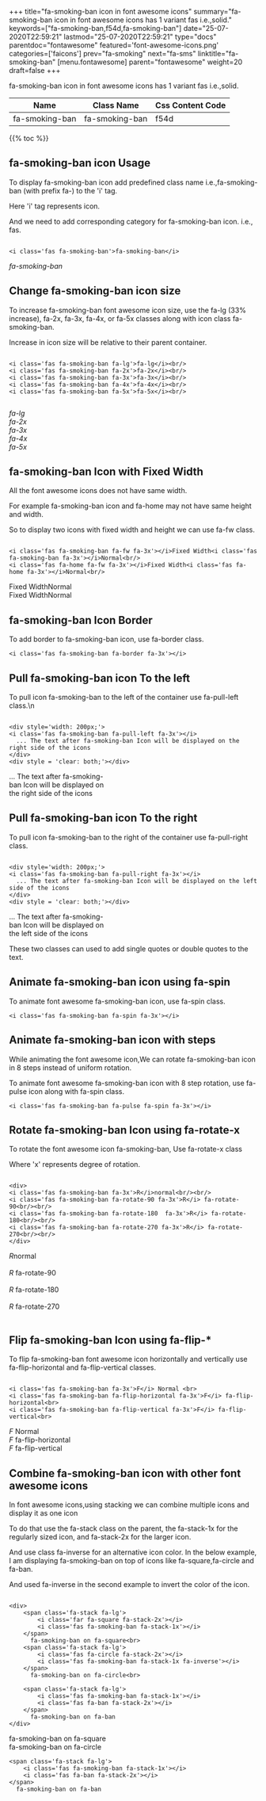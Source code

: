 +++
title="fa-smoking-ban icon in font awesome icons"
summary="fa-smoking-ban icon in font awesome icons has 1 variant fas i.e.,solid."
keywords=["fa-smoking-ban,f54d,fa-smoking-ban"]
date="25-07-2020T22:59:21"
lastmod="25-07-2020T22:59:21"
type="docs"
parentdoc="fontawesome"
featured='font-awesome-icons.png'
categories=['faicons']
prev="fa-smoking"
next="fa-sms"
linktitle="fa-smoking-ban"
[menu.fontawesome]
parent="fontawesome"
weight=20
draft=false
+++


fa-smoking-ban icon in font awesome icons has 1 variant fas i.e.,solid.

<div class='table-responsive'><table class='table'><thead><tr><th>Name</th><th>Class Name</th><th>Css Content Code</th></tr></thead><tbody><tr><td>fa-smoking-ban</td><td>fa-smoking-ban</td><td>f54d</td></tr></tbody></table></div>


{{% toc %}}


## fa-smoking-ban icon Usage

To display fa-smoking-ban icon add predefined class name i.e.,fa-smoking-ban (with prefix fa-) to the 'i' tag.

Here 'i' tag represents icon.

And we need to add corresponding category for fa-smoking-ban icon. i.e., fas.


```

<i class='fas fa-smoking-ban'>fa-smoking-ban</i>
```

<i class='fas fa-smoking-ban'>fa-smoking-ban</i>




## Change fa-smoking-ban icon size
To increase fa-smoking-ban font awesome icon size, use the fa-lg (33% increase), fa-2x, fa-3x, fa-4x, or fa-5x classes along with icon class fa-smoking-ban.

Increase in icon size will be relative to their parent container. 

```

<i class='fas fa-smoking-ban fa-lg'>fa-lg</i><br/>
<i class='fas fa-smoking-ban fa-2x'>fa-2x</i><br/>
<i class='fas fa-smoking-ban fa-3x'>fa-3x</i><br/>
<i class='fas fa-smoking-ban fa-4x'>fa-4x</i><br/>
<i class='fas fa-smoking-ban fa-5x'>fa-5x</i><br/>
            
```

<i class='fas fa-smoking-ban fa-lg'>fa-lg</i><br/>
<i class='fas fa-smoking-ban fa-2x'>fa-2x</i><br/>
<i class='fas fa-smoking-ban fa-3x'>fa-3x</i><br/>
<i class='fas fa-smoking-ban fa-4x'>fa-4x</i><br/>
<i class='fas fa-smoking-ban fa-5x'>fa-5x</i><br/>
            



## fa-smoking-ban Icon with Fixed Width 

All the font awesome icons does not have same width.

For example fa-smoking-ban icon and fa-home may not have same height and width.

So to display two icons with fixed width and height we can use fa-fw class.


```

<i class='fas fa-smoking-ban fa-fw fa-3x'></i>Fixed Width<i class='fas fa-smoking-ban fa-3x'></i>Normal<br/>
<i class='fas fa-home fa-fw fa-3x'></i>Fixed Width<i class='fas fa-home fa-3x'></i>Normal<br/>
```

<i class='fas fa-smoking-ban fa-fw fa-3x'></i>Fixed Width<i class='fas fa-smoking-ban fa-3x'></i>Normal<br/>
<i class='fas fa-home fa-fw fa-3x'></i>Fixed Width<i class='fas fa-home fa-3x'></i>Normal<br/>



## fa-smoking-ban Icon Border 

To add border to fa-smoking-ban icon, use fa-border class.


```
<i class='fas fa-smoking-ban fa-border fa-3x'></i>

```
<i class='fas fa-smoking-ban fa-border fa-3x'></i>





## Pull fa-smoking-ban icon To the left

To pull icon fa-smoking-ban to the left of the container use fa-pull-left class.\n

```

<div style='width: 200px;'>
<i class='fas fa-smoking-ban fa-pull-left fa-3x'></i>
  ... The text after fa-smoking-ban Icon will be displayed on the right side of the icons
</div>
<div style = 'clear: both;'></div>
```

<div style='width: 200px;'>
<i class='fas fa-smoking-ban fa-pull-left fa-3x'></i>
  ... The text after fa-smoking-ban Icon will be displayed on the right side of the icons
</div>
<div style = 'clear: both;'></div>




## Pull fa-smoking-ban icon To the right
To pull icon fa-smoking-ban to the right of the container use fa-pull-right class.

```

<div style='width: 200px;'>
<i class='fas fa-smoking-ban fa-pull-right fa-3x'></i>
  ... The text after fa-smoking-ban Icon will be displayed on the left side of the icons
</div>
<div style = 'clear: both;'></div>
```

<div style='width: 200px;'>
<i class='fas fa-smoking-ban fa-pull-right fa-3x'></i>
  ... The text after fa-smoking-ban Icon will be displayed on the left side of the icons
</div>
<div style = 'clear: both;'></div>

These two classes can used to add single quotes or double quotes to the text.


## Animate fa-smoking-ban icon using fa-spin
To animate font awesome fa-smoking-ban icon, use fa-spin class.

```
<i class='fas fa-smoking-ban fa-spin fa-3x'></i>
```
<i class='fas fa-smoking-ban fa-spin fa-3x'></i>




## Animate fa-smoking-ban icon with steps
While animating the font awesome icon,We can rotate fa-smoking-ban icon in 8 steps instead of uniform rotation.

To animate font awesome fa-smoking-ban icon with 8 step rotation, use fa-pulse icon along with fa-spin class.


```
<i class='fas fa-smoking-ban fa-pulse fa-spin fa-3x'></i>

```
<i class='fas fa-smoking-ban fa-pulse fa-spin fa-3x'></i>





## Rotate fa-smoking-ban Icon using fa-rotate-x
To rotate the font awesome icon fa-smoking-ban, Use fa-rotate-x class

Where 'x' represents degree of rotation.


```

<div>
<i class='fas fa-smoking-ban fa-3x'>R</i>normal<br/><br/>
<i class='fas fa-smoking-ban fa-rotate-90 fa-3x'>R</i> fa-rotate-90<br/><br/> 
<i class='fas fa-smoking-ban fa-rotate-180  fa-3x'>R</i> fa-rotate-180<br/><br/> 
<i class='fas fa-smoking-ban fa-rotate-270 fa-3x'>R</i> fa-rotate-270<br/><br/>
</div>
```

<div>
<i class='fas fa-smoking-ban fa-3x'>R</i>normal<br/><br/>
<i class='fas fa-smoking-ban fa-rotate-90 fa-3x'>R</i> fa-rotate-90<br/><br/> 
<i class='fas fa-smoking-ban fa-rotate-180  fa-3x'>R</i> fa-rotate-180<br/><br/> 
<i class='fas fa-smoking-ban fa-rotate-270 fa-3x'>R</i> fa-rotate-270<br/><br/>
</div>




## Flip fa-smoking-ban Icon using fa-flip-*
To flip fa-smoking-ban font awesome icon horizontally and vertically use fa-flip-horizontal and fa-flip-vertical classes. 

```

<i class='fas fa-smoking-ban fa-3x'>F</i> Normal <br>
<i class='fas fa-smoking-ban fa-flip-horizontal fa-3x'>F</i> fa-flip-horizontal<br>
<i class='fas fa-smoking-ban fa-flip-vertical fa-3x'>F</i> fa-flip-vertical<br>
```

<i class='fas fa-smoking-ban fa-3x'>F</i> Normal <br>
<i class='fas fa-smoking-ban fa-flip-horizontal fa-3x'>F</i> fa-flip-horizontal<br>
<i class='fas fa-smoking-ban fa-flip-vertical fa-3x'>F</i> fa-flip-vertical<br>




## Combine fa-smoking-ban icon with other font awesome icons
In font awesome icons,using stacking we can combine multiple icons and display it as one icon 

To do that use the fa-stack class on the parent, the fa-stack-1x for the regularly sized icon, and fa-stack-2x for the larger icon.

And use class fa-inverse for an alternative icon color. 
In the below example, I am displaying fa-smoking-ban on top of icons like fa-square,fa-circle and fa-ban.

And used fa-inverse in the second example to invert the color of the icon.

```

<div>
    <span class='fa-stack fa-lg'>
        <i class='far fa-square fa-stack-2x'></i>
        <i class='fas fa-smoking-ban fa-stack-1x'></i>
    </span>
      fa-smoking-ban on fa-square<br>
    <span class='fa-stack fa-lg'>
        <i class='fas fa-circle fa-stack-2x'></i>
        <i class='fas fa-smoking-ban fa-stack-1x fa-inverse'></i>
    </span>
      fa-smoking-ban on fa-circle<br>

    <span class='fa-stack fa-lg'>
        <i class='fas fa-smoking-ban fa-stack-1x'></i>
        <i class='fas fa-ban fa-stack-2x'></i>
    </span>
      fa-smoking-ban on fa-ban
</div>
```

<div>
    <span class='fa-stack fa-lg'>
        <i class='far fa-square fa-stack-2x'></i>
        <i class='fas fa-smoking-ban fa-stack-1x'></i>
    </span>
      fa-smoking-ban on fa-square<br>
    <span class='fa-stack fa-lg'>
        <i class='fas fa-circle fa-stack-2x'></i>
        <i class='fas fa-smoking-ban fa-stack-1x fa-inverse'></i>
    </span>
      fa-smoking-ban on fa-circle<br>

    <span class='fa-stack fa-lg'>
        <i class='fas fa-smoking-ban fa-stack-1x'></i>
        <i class='fas fa-ban fa-stack-2x'></i>
    </span>
      fa-smoking-ban on fa-ban
</div>






